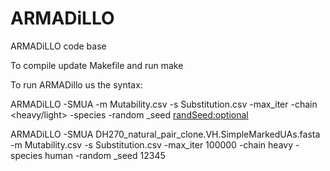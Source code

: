 # ARMADiLLO

ARMADiLLO code base

To compile update Makefile and run make

To run ARMADillo us the syntax:

ARMADiLLO -SMUA <fastqseq> -m Mutability.csv -s Substitution.csv -max_iter <NumbIterations> -chain <heavy/light> -species <species> -random _seed <randSeed:optional>

ARMADiLLO -SMUA DH270_natural_pair_clone.VH.SimpleMarkedUAs.fasta -m Mutability.csv -s Substitution.csv -max_iter 100000 -chain heavy -species human -random _seed 12345